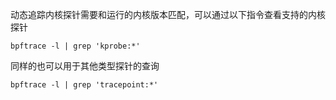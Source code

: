 动态追踪内核探针需要和运行的内核版本匹配，可以通过以下指令查看支持的内核探针
```shell
bpftrace -l | grep 'kprobe:*'
```
同样的也可以用于其他类型探针的查询
```shell
bpftrace -l | grep 'tracepoint:*'
```
